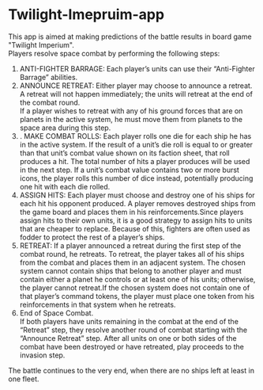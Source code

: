# Twilight-Imepruim-app
This app is aimed at making predictions of the battle results in board game "Twilight Imperium". \
Players resolve space combat by performing the following steps:
1. ANTI-FIGHTER BARRAGE: Each player’s units can use their “Anti-Fighter Barrage” abilities.
2. ANNOUNCE RETREAT: Either player may choose to
   announce a retreat. A retreat will not happen immediately;
   the units will retreat at the end of the combat round. \
   If a player wishes to retreat with any of his ground forces
   that are on planets in the active system, he must move
   them from planets to the space area during this step.
3. . MAKE COMBAT ROLLS: Each player rolls one die for
   each ship he has in the active system. If the result of a
   unit’s die roll is equal to or greater than that unit’s combat
   value shown on its faction sheet, that roll produces a hit.
   The total number of hits a player produces will be used in
   the next step. If a unit’s combat value contains two or more
   burst icons, the player rolls this number of dice
   instead, potentially producing one hit with
   each die rolled.
4. ASSIGN HITS: Each player must choose
   and destroy one of his ships for each hit his opponent
   produced. A player removes destroyed ships from the
   game board and places them in his reinforcements.Since players assign hits to their own units, it is a good
   strategy to assign hits to units that are cheaper to replace.
   Because of this, fighters are often used as fodder to
   protect the rest of a player’s ships.
5. RETREAT: If a player announced a retreat during the first
   step of the combat round, he retreats. To retreat, the player
   takes all of his ships from the combat and places them
   in an adjacent system. The chosen system cannot contain
   ships that belong to another player and must contain either
   a planet he controls or at least one of his units; otherwise,
   the player cannot retreat.If the chosen system does not contain one of that player’s
   command tokens, the player must place one token from
   his reinforcements in that system when he retreats.
6. End of Space Combat. \
   If both players have units remaining in the combat at the end of
   the “Retreat” step, they resolve another round of combat starting
   with the “Announce Retreat” step. After all units on one or both
   sides of the combat have been destroyed or have retreated, play
   proceeds to the invasion step.

The battle continues to the very end, when there are no ships left at least in one fleet.